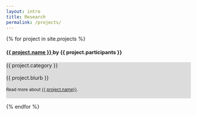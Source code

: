 ```yaml
---
layout: intro
title: Research
permalink: /projects/
---
```

<style>
.background {
    background: gainsboro;
}
</style>

<div class="research-wrapper">
  {% for project in site.projects %}
     <h4> <a href="#" class="toggle"> {{ project.name }} </a> by {{ project.participants }}</h4>
        <div class="contents"> 
        <p class="background">
           {{ project.category }} <br><br>
           {{ project.blurb }} <br><br>
       <small>Read more about <a href="{{ project.permalink }}">{{ project.name}}</a>. </small><br><br>
        </p>
        </div>
  {% endfor %}
</div>

